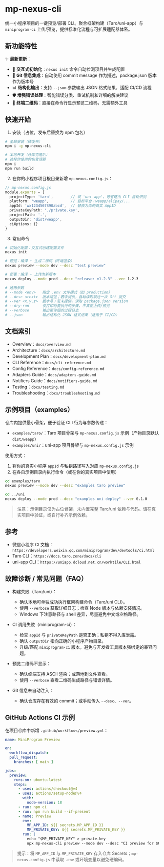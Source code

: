 # mp-nexus-cli

统一小程序项目的一键预览/部署 CLI。聚合框架构建（Taro/uni-app）与 `miniprogram-ci` 上传/预览，提供标准化流程与可扩展适配器体系。

## 新功能特性

✨ **最新更新**：
- 🚀 **交互式初始化**：`nexus init` 命令自动检测项目并生成配置
- 🔄 **Git 信息集成**：自动使用 commit message 作为描述，package.json 版本作为版本号
- 📊 **结构化输出**：支持 `--json` 参数输出 JSON 格式结果，适配 CI/CD 流程
- 🛡️ **增强错误处理**：智能错误分类、重试机制和详细的解决建议
- 🎯 **终端二维码**：直接在命令行显示预览二维码，无需额外工具

## 快速开始

1) 安装（占位，发布后替换为 npm 包名）

```bash
# 全局安装（待发布）
npm i -g mp-nexus-cli

# 本地开发（仓库克隆后）
# 选择你使用的包管理器
npm i
npm run build
```

2) 在你的小程序项目根目录新增 `mp-nexus.config.js`：

```ts
// mp-nexus.config.js
module.exports = {
  projectType: 'taro',        // 或 'uni-app'，可省略由 CLI 自动识别
  platform: 'weapp',          // 目标平台：weapp/alipay/...
  appId: 'wx1234567890abcd',  // 替换为你的真实 AppID
  privateKeyPath: './private.key',
  projectPath: '.',
  outputDir: 'dist/weapp',
  ciOptions: {}
}
```

3) 常用命令

```bash
# 初始化配置：交互式创建配置文件
nexus init

# 预览：编译 + 生成二维码（终端渲染）
nexus preview --mode dev --desc "test preview"

# 部署：编译 + 上传为新版本
nexus deploy --mode prod --desc "release: v1.2.3" --ver 1.2.3

# 通用参数
# --mode <env>   指定 .env 文件模式（如 production）
# --desc <text>  版本描述；若未提供，自动读取最近一次 Git 提交
# --ver <x.y.z>  版本号；若未提供，读取 package.json version
# --dry-run      仅打印将要执行的步骤，不真正上传/预览
# --verbose      输出更详细的过程日志
# --json         输出结构化 JSON 格式结果（适用于 CI/CD）
```

## 文档索引

- Overview：`docs/overview.md`
- Architecture：`docs/architecture.md`
- Development Plan：`docs/development-plan.md`
- CLI Reference：`docs/cli-reference.md`
- Config Reference：`docs/config-reference.md`
- Adapters Guide：`docs/adapters-guide.md`
- Notifiers Guide：`docs/notifiers-guide.md`
- Testing：`docs/testing.md`
- Troubleshooting：`docs/troubleshooting.md`

## 示例项目（examples）

仓库内提供最小骨架，便于验证 CLI 行为与参数传递：

- `examples/taro/`：Taro 项目骨架与 `mp-nexus.config.js` 示例（产物目录默认 `dist/weapp`）
- `examples/uni/`：uni-app 项目骨架与 `mp-nexus.config.js` 示例

使用方式：

1) 将你的真实小程序 `appId` 与私钥路径写入对应 `mp-nexus.config.js`
2) 在各自示例目录内执行命令（或在你的真实项目中使用）

```bash
cd examples/taro
nexus preview --mode dev --desc "examples taro preview"

cd ../uni
nexus deploy --mode prod --desc "examples uni deploy" --ver 0.1.0
```

> 注意：示例目录仅为占位骨架，未内置完整 Taro/uni 依赖与代码。请在真实项目中验证，或自行补齐示例依赖。

## 参考

- 微信小程序 CI 文档：`https://developers.weixin.qq.com/miniprogram/dev/devtools/ci.html`
- Taro CLI：`https://docs.taro.zone/docs/cli`
- uni-app CLI：`https://uniapp.dcloud.net.cn/worktile/CLI.html`

## 故障诊断 / 常见问题（FAQ）

- 构建失败（Taro/uni）：
  - 确认本地可单独成功执行框架构建命令（Taro/uni CLI）。
  - 使用 `--verbose` 获取详细日志；检查 Node 版本与依赖安装情况。
  - Windows 下注意路径与 shell 差异，尽量避免中文或空格路径。

- CI 调用失败（miniprogram-ci）：
  - 检查 `appId` 与 `privateKeyPath` 是否正确；私钥不得入库泄露。
  - 确认 `outputDir` 指向正确的小程序产物目录。
  - 升级/匹配 `miniprogram-ci` 版本，避免与开发者工具版本强绑定的兼容问题。

- 预览二维码不显示：
  - 确认终端支持 ASCII 渲染；或落地到文件查看。
  - 使用 `--verbose` 查看二维码生成路径与错误详情。

- Git 信息未自动注入：
  - 确认仓库存在有效的 commit；或手动传入 `--desc`、`--ver`。

## GitHub Actions CI 示例

在项目仓库中新增 `.github/workflows/preview.yml`：

```yaml
name: MiniProgram Preview

on:
  workflow_dispatch:
  pull_request:
    branches: [ main ]

jobs:
  preview:
    runs-on: ubuntu-latest
    steps:
      - uses: actions/checkout@v4
      - uses: actions/setup-node@v4
        with:
          node-version: 18
      - run: npm ci
      - run: npm run build --if-present
      - name: Preview
        env:
          MP_APP_ID: ${{ secrets.MP_APP_ID }}
          MP_PRIVATE_KEY: ${{ secrets.MP_PRIVATE_KEY }}
        run: |
          echo "$MP_PRIVATE_KEY" > private.key
          npx mp-nexus-cli preview --mode dev --desc "CI preview for $GITHUB_SHA"

```

> 提示：将 `MP_APP_ID` 与 `MP_PRIVATE_KEY` 存入仓库 Secrets；`mp-nexus.config.js` 中读取 `.env` 或环境变量以避免硬编码。
